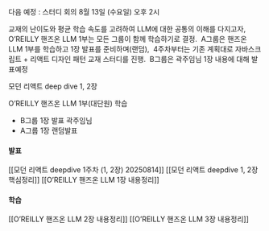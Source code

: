 다음 예정 : 스터디 회의 8월 13일 (수요일) 오후 2시

교재의 난이도와 평균 학습 속도를 고려하여 LLM에 대한 공통의 이해를 다지고자, 
O’REILLY 핸즈온 LLM 1부는 모든 그룹이 함께 학습하기로 결정. 
A그룹은 핸즈온 LLM 1부를 학습하고 1장 발표를 준비하며(랜덤), 
4주차부터는 기존 계획대로 자바스크립트 + 리액트 디자인 패턴 교재 스터디를 진행. 
B그룹은 곽주임님 1장 내용에 대해 발표예정


모던 리액트 deep dive 1, 2장

O’REILLY 핸즈온 LLM 1부(대단원) 학습
- B그룹 1장 발표 곽주임님
- A그룹 1장 랜덤발표

#### 발표
[[모던 리액트 deepdive 1주차 (1, 2장) 20250814]]
[[모던 리액트 deepdive 1, 2장 핵심정리]]
[[O’REILLY 핸즈온 LLM 1장 내용정리]]

#### 학습
[[O’REILLY 핸즈온 LLM 2장 내용정리]]
[[O’REILLY 핸즈온 LLM 3장 내용정리]]




